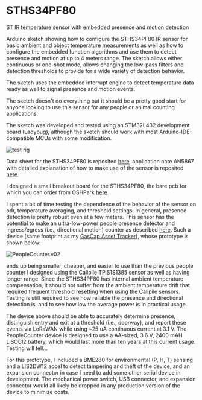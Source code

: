 # STHS34PF80
ST IR temperature sensor with embedded presence and motion detection

Arduino sketch showing how to configure the STHS34PF80 IR sensor for basic ambient and object temperature measurements as well as how to configure the embedded function algorithms and use them to detect presence and motion at up to 4 meters range. The sketch allows either continuous or one-shot mode, allows changing the low-pass filters and detection thresholds to provide for a wide variety of detection behavior.

The sketch uses the embedded interrupt engine to detect temperature data ready as well to signal presence and motion events.

The sketch doesn't do everything but it should be a pretty good start for anyone looking to use this sensor for any people or animal counting applications.

The sketch was developed and tested using an STM32L432 development board (Ladybug), although the sketch should work with most Arduino-IDE-compatible MCUs with some modification.

![test rig](https://user-images.githubusercontent.com/6698410/253826417-41d274dd-b196-47ee-b2c4-57483e647ef5.jpg)

Data sheet for the STHS34PF80 is reposited [here](https://www.st.com/resource/en/datasheet/sths34pf80.pdf), application note AN5867 with detailed explanation of how to make use of the sensor is reposited [here](https://www.st.com/resource/en/application_note/an5867-sths34pf80-lowpower-highsensitivity-infrared-ir-sensor-for-presence-and-motion-detection-stmicroelectronics.pdf).

I designed a small breakout board for the STHS34PF80, the bare pcb for which you can order from OSHPark [here](https://oshpark.com/shared_projects/Wqam2MJ5).

I spent a bit of time testing the dependence of the behavior of the sensor on odr, temperature averaging, and threshold settings. In general, presence detection is pretty robust even at a few meters. This sensor has the potential to make an ultra-low-power people presence detector and ingress/egress (i.e., directional motion) counter as described [here](https://hackaday.io/project/164131-people-counter). Such a device (same footprint as my [GasCap Asset Tracker](https://www.tindie.com/products/tleracorp/gascap-loragnss-asset-tracker/)), whose prototype is shown below:

![PeopleCounter.v02](https://user-images.githubusercontent.com/6698410/254101989-eecc40b3-6343-428f-b527-0401c9f44051.jpg)

ends up being smaller, cheaper, and easier to use than the previous people counter I designed using the Calipile TPiS1S1385 sensor as well as having longer range. Since the STHS34PF80 has internal ambient temperature compensation, it should not suffer from the ambient temperature drift that required frequent threshold resetting when using the Calipile sensors. Testing is still required to see how reliable the presence and directional detection is, and to see how low the average power is in practical usage. 

The device above should be able to accurately determine presence, distinguish entry and exit at a threshold (i.e., doorway), and report these events via LoRaWAN while using ~25 uA continuous current at 3.1 V. The PeopleCounter device is designed to use a AA-sized, 3.6 V, 2400 mAH LiSOCl2 battery, which would last more than ten years at this current usage. Testing will tell...

For this prototype, I included a BME280 for environmental (P, H, T) sensing and a LIS2DW12 accel to detect tampering and theft of the device, and an expansion connector in case I need to add some other serial device in development. The mechanical power switch, USB connector, and expansion connector would all likely be dropped in any production version of the device to minimize costs.
